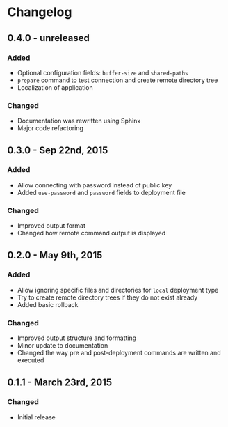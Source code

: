 # Changelog

## 0.4.0 - unreleased

### Added
- Optional configuration fields: `buffer-size` and `shared-paths`
- `prepare` command to test connection and create remote directory tree
- Localization of application

### Changed
- Documentation was rewritten using Sphinx
- Major code refactoring


## 0.3.0 - Sep 22nd, 2015

### Added
- Allow connecting with password instead of public key
- Added `use-password` and `password` fields to deployment file

### Changed
- Improved output format
- Changed how remote command output is displayed


## 0.2.0 - May 9th, 2015

### Added
- Allow ignoring specific files and directories for `local` deployment type
- Try to create remote directory trees if they do not exist already
- Added basic rollback

### Changed
- Improved output structure and formatting
- Minor update to documentation
- Changed the way pre and post-deployment commands are written and executed


## 0.1.1 - March 23rd, 2015

### Changed
- Initial release
